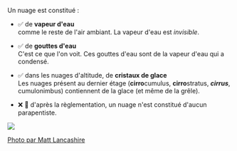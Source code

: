 <!--
A3V
Les éléments constitutifs d'un nuage sont :

la vapeur d'eau

les gouttelettes d'eau

les cristaux de glace
-->

Un nuage est constitué :

* ✅ de **vapeur d'eau**  
comme le reste de l'air ambiant. La vapeur d'eau est *invisible*.

* ✅ de **gouttes d'eau**  
C'est ce que l'on voit. Ces gouttes d'eau sont de la vapeur d'eau qui a condensé.

* ✅ dans les nuages d'altitude, de **cristaux de glace**  
Les nuages présent au dernier étage (**cirro**cumulus, **cirro**stratus, ***cirrus***, cumulonimbus) contiennent de la glace (et même de la grêle).

* ❌ 🔭 d'après la règlementation, un nuage n'est constitué d'aucun parapentiste.

<a data-flickr-embed="true" href="https://www.flickr.com/photos/latt/15012825465/in/photolist-oSCDYn-anbbSD-5thHpU-osYMEL-6MmM4e-mTyx8-2BfSeN-Jhxu27-8zJDWs-4Synjf-9Q9Z1w-HGrHGc-4joDwc-2WYaWa-r3tLgx-5u26PG-nwLyZZ-3gBHr-rPVZZQ-ePnhBz-bEjCoD-ffwLw-zsx5LE-dUoKxG-ePyHF1-MC5RkQ-rz8h6a-512Mta-9rsg3B-uq1rR4-3rPTh1-8ETfBB-9jNLKk-desFoP-4Su9xi-HGviw1-a3gXTu-P8cj5G-Qmg63h-desF1k-desBFC-obvDpJ-6Q6tR5-fJEmXG-8oMZr4-8zqK1N-9VwPCM-desEwF-65ykfd-8HEq81" title="P8230356"><img src="https://live.staticflickr.com/3864/15012825465_c609f91d4c_c.jpg" > <figcaption>Photo par Matt Lancashire</figcaption></a>



